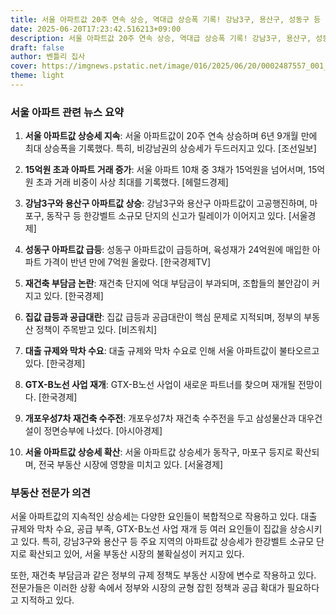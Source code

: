 ```yaml
---
title: 서울 아파트값 20주 연속 상승, 역대급 상승폭 기록! 강남3구, 용산구, 성동구 등 비강남권도 불타오른다!
date: 2025-06-20T17:23:42.516213+09:00
description: 서울 아파트값 20주 연속 상승, 역대급 상승폭 기록! 강남3구, 용산구, 성동구 등 비강남권도 불타오른다!
draft: false
author: 벤틀리 집사
cover: https://imgnews.pstatic.net/image/016/2025/06/20/0002487557_001_20250619194216547.jpg
theme: light
---
```


### 서울 아파트 관련 뉴스 요약

1. **서울 아파트값 상승세 지속**: 서울 아파트값이 20주 연속 상승하며 6년 9개월 만에 최대 상승폭을 기록했다. 특히, 비강남권의 상승세가 두드러지고 있다. [조선일보]

2. **15억원 초과 아파트 거래 증가**: 서울 아파트 10채 중 3채가 15억원을 넘어서며, 15억원 초과 거래 비중이 사상 최대를 기록했다. [헤럴드경제]

3. **강남3구와 용산구 아파트값 상승**: 강남3구와 용산구 아파트값이 고공행진하며, 마포구, 동작구 등 한강벨트 소규모 단지의 신고가 릴레이가 이어지고 있다. [서울경제]

4. **성동구 아파트값 급등**: 성동구 아파트값이 급등하며, 육성재가 24억원에 매입한 아파트 가격이 반년 만에 7억원 올랐다. [한국경제TV]

5. **재건축 부담금 논란**: 재건축 단지에 억대 부담금이 부과되며, 조합들의 불안감이 커지고 있다. [한국경제]

6. **집값 급등과 공급대란**: 집값 급등과 공급대란이 핵심 문제로 지적되며, 정부의 부동산 정책이 주목받고 있다. [비즈워치]

7. **대출 규제와 막차 수요**: 대출 규제와 막차 수요로 인해 서울 아파트값이 불타오르고 있다. [한국경제]

8. **GTX-B노선 사업 재개**: GTX-B노선 사업이 새로운 파트너를 찾으며 재개될 전망이다. [한국경제]

9. **개포우성7차 재건축 수주전**: 개포우성7차 재건축 수주전을 두고 삼성물산과 대우건설이 정면승부에 나섰다. [아시아경제]

10. **서울 아파트값 상승세 확산**: 서울 아파트값 상승세가 동작구, 마포구 등지로 확산되며, 전국 부동산 시장에 영향을 미치고 있다. [서울경제]

### 부동산 전문가 의견

서울 아파트값의 지속적인 상승세는 다양한 요인들이 복합적으로 작용하고 있다. 대출 규제와 막차 수요, 공급 부족, GTX-B노선 사업 재개 등 여러 요인들이 집값을 상승시키고 있다. 특히, 강남3구와 용산구 등 주요 지역의 아파트값 상승세가 한강벨트 소규모 단지로 확산되고 있어, 서울 부동산 시장의 불확실성이 커지고 있다.

또한, 재건축 부담금과 같은 정부의 규제 정책도 부동산 시장에 변수로 작용하고 있다. 전문가들은 이러한 상황 속에서 정부와 시장의 균형 잡힌 정책과 공급 확대가 필요하다고 지적하고 있다.